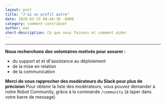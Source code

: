 ```yaml
---
layout: post
title: "J'ai un profil autre"
date: 2020-03-15 08:44:38 -0400
category: comment-contribuer
author: mac
short-description: Ce que nous faisons et comment aider
---
```


-----

**Nous recherchons des volontaires motivés pour assurer :**
- du support et et dl'assistance au déploiement
- de la mise en relation
- de la communication

**Merci de vous rapprocher des modérateurs du Slack pour plus de précision**
Pour obtenir la liste des modérateurs, vous pouvez demander à notre Robot Community, grâce à la commande `/community` (à taper dans votre barre de message)


